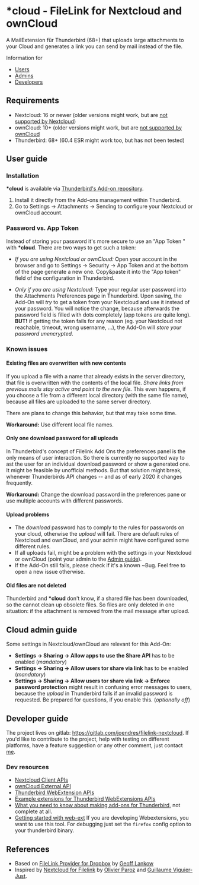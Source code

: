 # __*cloud__ - FileLink for Nextcloud and ownCloud

A MailExtension für Thunderbird (68+) that uploads large attachments to your
Cloud and generates a link you can send by mail instead of the file.

Information for

* [Users](#user-guide)
* [Admins](#cloud-admin-guide)
* [Developers](#developer-guide)

## Requirements

* Nextcloud: 16 or newer (older versions might work, but are [not supported by
  Nextcloud](https://github.com/nextcloud/server/wiki/Maintenance-and-Release-Schedule))
* ownCloud: 10+ (older versions might work, but are [not supported by
  ownCloud](https://github.com/owncloud/core/wiki/maintenance-and-release-schedule)
* Thunderbird: 68+ (60.4 ESR might work too, but has not been tested)

## User guide

### Installation

__*cloud__ is available via [Thunderbird's Add-on
repository](https://addons.thunderbird.net/thunderbird/addon/filelink-nextcloud-owncloud/).
1. Install it directly from the Add-ons management within Thunderbird.
1. Go to Settings -> Attachments -> Sending to configure your Nextcloud or
   ownCloud account.

### Password vs. App Token

Instead of storing your password it's more secure to use an "App Token " with
__*cloud__. There are two ways to get such a token:

* *If you are using Nextcloud or ownCloud:* Open your account in the browser and
  go to Settings -> Security -> App Token and at the bottom of the page generate
  a new one. Copy&paste it into the "App token" field of the configuration in
  Thunderbird.

* *Only if you are using Nextcloud:* Type your regular user password into the
  Attachments Preferences page in Thunderbird. Upon saving, the Add-On will
  *try* to get a token from your Nextcloud and use it instead of your password.
  You will notice the change, because afterwards the password field is filled
  with dots completely (app tokens are quite long).\
  **BUT!** if getting the token fails for any reason (eg. your Nextcloud not
  reachable, timeout, wrong username, ...), the Add-On will *store your password
  unencrypted*.

### Known issues

#### Existing files are overwritten with new contents

If you upload a file with a name that already exists in the server directory,
that file is overwritten with the contents of the local file. *Share links from
previous mails stay active and point to the new file.* This even happens, if you
choose a file from a different local directory (with the same file name),
because all files are uploaded to the same server directory.

There are plans to change this behavior, but that may take some time.

**Workaround:** Use different local file names.

#### Only one download password for all uploads

In Thunderbird's concept of Filelink Add Ons the preferences panel is the only
means of user interaction. So there is currently no supported way to ast the
user for an individual download password or show a generated one. It might be
feasible by unofficial methods. But that solution might break, whenever
Thunderbirds API changes -- and as of early 2020 it changes frequently.

**Workaround:** Change the download password in the preferences pane or use
multiple accounts with different passwords.

#### Upload problems

* The *download* password has to comply to the rules for passwords on your
  cloud, otherwise the *upload* will fail. There are default rules of Nextcloud
  and ownCloud, and your admin might have configured some different rules. 
* If all uploads fail, might be a problem with the settings in your Nextcloud or
  ownCloud (point your admin to the [Admin guide](#nextcloud-admin-guide)).
* If the Add-On still fails, please check if it's a known ~Bug. Feel free to
  open a new issue otherwise.

#### Old files are not deleted 

Thunderbird and __*cloud__ don't know, if a shared file has been downloaded, so
the cannot clean up obsolete files. So files are only deleted in one situation:
if the attachment is removed from the mail message after upload.

## Cloud admin guide

Some settings in Nextcloud/ownCloud are relevant for this Add-On:

* **Settings -> Sharing -> Allow apps to use the Share API** has to be enabled
  (*mandatory*)
* **Settings -> Sharing -> Allow users tor share via link** has to be enabled
  (*mandatory*)
* **Settings -> Sharing -> Allow users tor share via link -> Enforce password
  protection** might result in confusing error messages to users, because the
  *upload* in Thunderbird fails if an invalid password is requested. Be prepared
  for questions, if you enable this. (*optionally off*)

## Developer guide

The project lives on gitlab: https://gitlab.com/joendres/filelink-nextcloud. If
you'd like to contribute to the project, help with testing on different
platforms, have a feature suggestion or any other comment, just contact
[me](@joendres).

### Dev resources

* [Nextcloud Client
  APIs](https://docs.nextcloud.com/server/stable/developer_manual/client_apis/index.html)
* [ownCloud External
  API](https://doc.owncloud.com/server/developer_manual/core/apis/ocs/notifications/ocs-endpoint-v1.html)
* [Thunderbird WebExtension
  APIs](https://thunderbird-webextensions.readthedocs.io/en/latest/index.html) 
* [Example extensions for Thunderbird WebExtensions
  APIs](https://github.com/thundernest/sample-extensions)
* [What you need to know about making add-ons for
  Thunderbird](https://developer.thunderbird.net/add-ons/), not complete at all.
* [Getting started with
  web-ext](https://extensionworkshop.com/documentation/develop/getting-started-with-web-ext)
  If you are developing Webextensions, you want to use this tool. For debugging
  just set the ```firefox``` config option to your thunderbird binary.

## References

* Based on [FileLink Provider for
  Dropbox](https://github.com/darktrojan/dropbox) by [Geoff
  Lankow](https://darktrojan.github.io/)
* Inspired by [Nextcloud for
  Filelink](https://github.com/nextcloud/nextcloud-filelink) by [Olivier
  Paroz](https://github.com/oparoz) and [Guillaume
  Viguier-Just](https://github.com/guillaumev).